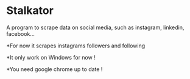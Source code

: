 # Stalkator
A program to scrape data on social media, such as instagram, linkedin, facebook...

*For now it scrapes instagrams followers and following

*It only work on Windows for now !

*You need google chrome up to date !
